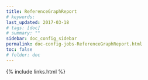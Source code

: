 ```yaml
---
title: ReferenceGraphReport
# keywords:
last_updated: 2017-03-18
# tags: [doc]
# summary: ""
sidebar: doc_config_sidebar
permalink: doc-config-jobs-ReferenceGraphReport.html
toc: false
# folder: doc
---
```


{% include links.html %}
 
